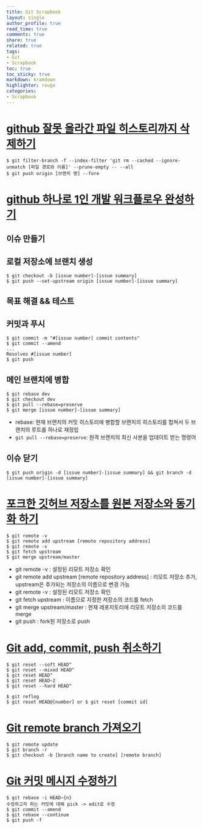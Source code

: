 ```yaml
---
title: Git Scrapbook
layout: single
author_profile: true
read_time: true
comments: true
share: true
related: true
tags:
- Git
- Scrapbook
toc: true
toc_sticky: true
markdown: kramdown
highlighter: rouge
categories:
- Scrapbook
---
```


# [github 잘못 올라간 파일 히스토리까지 삭제하기](https://donologue.tistory.com/373)
```shell
$ git filter-branch -f --index-filter 'git rm --cached --ignore-unmatch [파일 경로와 이름]' --prune-empty -- --all
$ git push origin [브랜치 명] --fore
```

# [github 하나로 1인 개발 워크플로우 완성하기](https://www.huskyhoochu.com/issue-based-version-control-201/)

## 이슈 만들기

## 로컬 저장소에 브랜치 생성
```shell
$ git checkout -b [issue number]-[issue summary]
$ git push --set-upstream origin [issue number]-[issue summary]
```

## 목표 해결 && 테스트 

## 커밋과 푸시
```shell
$ git commit -m "#[issue number] commit contents" 
$ git commit --amend
...
Resolves #[issue number]
$ git push
```

## 메인 브랜치에 병합
```shell
$ git rebase dev
$ git checkout dev
$ git pull --rebase=preserve
$ git merge [issue number]-[issue summary]
```
* rebase: 현재 브랜치의 커밋 히스토리에 병합할 브랜치의 히스토리를 합쳐서 두 브랜치의 루트를 하나로 재정립
* `git pull --rebase=preserve`: 원격 브랜치의 최신 사본을 업데이트 받는 명령어

## 이슈 닫기
```shell
$ git push origin -d [issue number]-[issue summary] && git branch -d [issue number]-[issue summary]
```

# [포크한 깃허브 저장소를 원본 저장소와 동기화 하기](https://hyunjun19.github.io/2018/03/09/github-fork-syncing/)
```shell
$ git remote -v
$ git remote add upstream [remote repository address]
$ git remote -v
$ git fetch upstream
$ git merge upstream/master
```
* git remote -v : 설정된 리모트 저장소 확인
* git remote add upstream [remote repository address] : 리모트 저장소 추가, upstream은 추가되는 저장소의 이름으로 변경 가능
* git remote -v : 설정된 리모트 저장소 확인
* git fetch upstream : 이름으로 지정한 저장소의 코드를 fetch
* git merge upstream/master : 현재 레포지토리에 리모트 저장소의 코드를 merge
* git push : fork된 저장소로 push

# [Git add, commit, push 취소하기](https://velog.io/@hidaehyunlee/Git-add-commit-push-%EC%B7%A8%EC%86%8C%ED%95%98%EA%B8%B0)
```shell
$ git reset --soft HEAD^
$ git reset --mixed HEAD^
$ git reset HEAD^
$ git reset HEAD~2
$ git reset --hard HEAD^

$ git reflog 
$ git reset HEAD@[number] or $ git reset [commit id]
```

# [Git remote branch 가져오기](https://cjh5414.github.io/get-git-remote-branch/)
```shell
$ git remote update
$ git branch -r
$ git checkout -b [branch name to create] [remote branch]
```

# [Git 커밋 메시지 수정하기](https://velog.io/@mayinjanuary/git-%EC%BB%A4%EB%B0%8B-%EB%A9%94%EC%84%B8%EC%A7%80-%EC%88%98%EC%A0%95%ED%95%98%EA%B8%B0-changing-commit-message)
```shell
$ git rebase -i HEAD~{n}
수정하고자 하는 커밋에 대해 pick -> edit로 수정
$ git commit --amend
$ git rebase --continue
$ git push -f
```
